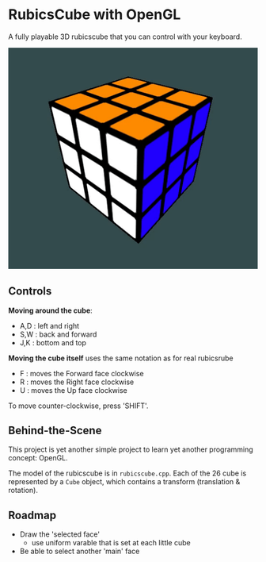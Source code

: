 # RubicsCube with OpenGL

A fully playable 3D rubicscube that you can control with your keyboard. 
 
![](demo.gif)

## Controls

**Moving around the cube**: 
- A,D : left and right
- S,W : back and forward
- J,K : bottom and top

**Moving the cube itself** uses the same notation as for real rubicsrube
- F : moves the Forward face clockwise
- R : moves the Right face clockwise
- U : moves the Up face clockwise

To move counter-clockwise, press 'SHIFT'.

## Behind-the-Scene

This project is yet another simple project to learn yet another programming concept: OpenGL.

The model of the rubicscube is in `rubicscube.cpp`. Each of the 26 cube is represented by a `Cube` object, which contains a transform (translation & rotation).

## Roadmap

- Draw the 'selected face'
    - use uniform varable that is set at each little cube
- Be able to select another 'main' face
